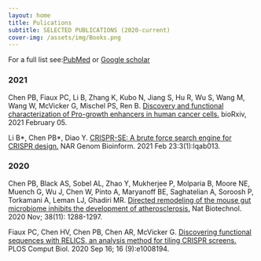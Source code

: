 ```yaml
---
layout: home
title: Pulications
subtitle: SELECTED PUBLICATIONS (2020-current)
cover-img: /assets/img/Books.png
---
```


For a full list see:[PubMed](https://pubmed.ncbi.nlm.nih.gov/?term=%22Chen+Poshen+B%22%5BAuthor%5D) or [Google scholar](https://scholar.google.com/citations?hl=en&tzom=420&user=SI56lVsAAAAJ)


### 2021

Chen PB, Fiaux PC, Li B, Zhang K, Kubo N, Jiang S, Hu R, Wu S, Wang M, Wang W, McVicker G, Mischel PS, Ren B. 
[Discovery and functional characterization of Pro-growth enhancers in human cancer cells.](https://www.biorxiv.org/content/10.1101/2021.02.04.429675v1)
bioRxiv, 2021 February 05.

Li B*, Chen PB*, Diao Y. 
[CRISPR-SE: A brute force search engine for CRISPR design.](https://academic.oup.com/nargab/article/3/1/lqab013/6148838) 
NAR Genom Bioinform. 2021 Feb 23:3(1):lqab013.

### 2020

Chen PB, Black AS, Sobel AL, Zhao Y, Mukherjee P, Molparia B, Moore NE, Muench G, Wu J, Chen W, Pinto A, Maryanoff BE, Saghatelian A, Soroosh P, Torkamani A, Leman LJ, Ghadiri MR. 
[Directed remodeling of the mouse gut microbiome inhibits the development of atherosclerosis.](https://www.nature.com/articles/s41587-020-0549-5) 
Nat Biotechnol. 2020 Nov; 38(11): 1288-1297.

Fiaux PC, Chen HV, Chen PB, Chen AR, McVicker G. 
[Discovering functional sequences with RELICS, an analysis method for tiling CRISPR screens.](https://journals.plos.org/ploscompbiol/article?id=10.1371/journal.pcbi.1008194) 
PLOS Comput Biol. 2020 Sep 16; 16 (9):e1008194.




